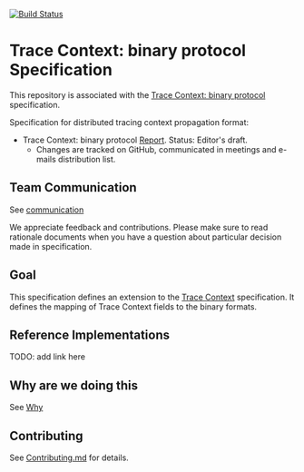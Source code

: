 [![Build Status](https://img.shields.io/travis/w3c/trace-context-binary/master.svg?label=validation%20service)](./test/)

# Trace Context: binary protocol Specification

This repository is associated with the [Trace Context: binary protocol](https://w3c.github.io/trace-context-binary/) specification.

Specification for distributed tracing context propagation format:

- Trace Context: binary protocol
  [Report](https://w3c.github.io/trace-context-binary/).
  Status: Editor's draft.
  - Changes are tracked on GitHub, communicated in meetings and e-mails
    distribution list.

## Team Communication

See [communication](https://github.com/w3c/distributed-tracing-wg#team-communication)

We appreciate feedback and contributions. Please make sure to read rationale documents when you have a question about particular
decision made in specification.

## Goal

This specification defines an extension to the [Trace
Context](https://w3c.github.io/trace-context/) specification. It defines the
mapping of Trace Context fields to the binary formats.

## Reference Implementations

TODO: add link here

## Why are we doing this

See [Why](https://github.com/w3c/distributed-tracing-wg#why-are-we-doing-this)

## Contributing

See [Contributing.md](CONTRIBUTING.md) for details.
